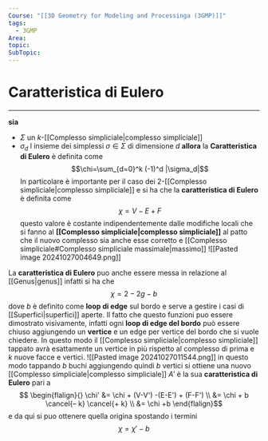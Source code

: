 ```yaml
---
Course: "[[3D Geometry for Modeling and Processinga (3GMP)]]"
tags:
  - 3GMP
Area: 
topic: 
SubTopic: 
---
```


# Caratteristica di Eulero
---
__sia__
- $\Sigma$ un $k$-[[Complesso simpliciale|complesso simpliciale]]
- $\sigma_d$ l insieme dei simplessi $\sigma \in \Sigma$ di dimensione $d$
__allora__ la __Caratteristica di Eulero__ è definita come $$\chi=\sum_{d=0}^k (-1)^d |\sigma_d|$$In particolare è importante per il caso dei $2$-[[Complesso simpliciale|complesso simpliciale]] e si ha che la __caratteristica di Eulero__ è definita come  
$$\chi=V - E + F$$
questo valore è costante indipendentemente dalle modifiche locali che si fanno al __[[Complesso simpliciale|complesso simpliciale]]__ al patto che il nuovo complesso sia anche esse corretto e [[Complesso simpliciale#Complesso simpliciale massimale|massimo]] 
![[Pasted image 20241027004649.png]]

La __caratteristica di Eulero__ puo anche essere messa in relazione al [[Genus|genus]] infatti si ha che $$\chi =2-2g-b$$dove $b$ è definito come __loop di edge__ sul bordo e serve a gestire i casi di [[Superfici|superfici]] aperte. 
Il fatto che questo funzioni puo essere dimostrato visivamente, infatti ogni __loop di edge del bordo__  può essere chiuso aggiungendo un __vertice__ e un edge per vertice del bordo che si vuole chiedere. In questo modo il [[Complesso simpliciale|complesso simpliciale]] tappato avrà esattamente un vertice in più rispetto al complesso di prima e $k$ nuove facce e vertici. 
![[Pasted image 20241027011544.png]]
in questo modo tappando $b$ buchi aggiungendo quindi $b$ vertici si ottiene una nuovo [[Complesso simpliciale|complesso simpliciale]]  $A'$ è la sua __caratteristica di Eulero__ pari a $$
\begin{flalign}{}
\chi' &= \chi + (V-V') -(E-E') + (F-F')  \\
      &= \chi + b \cancel{– k} \cancel{+ k} \\
      &= \chi +b
\end{flalign}$$e da qui si puo ottenere quella origina spostando i termini $$\chi=\chi'-b$$


